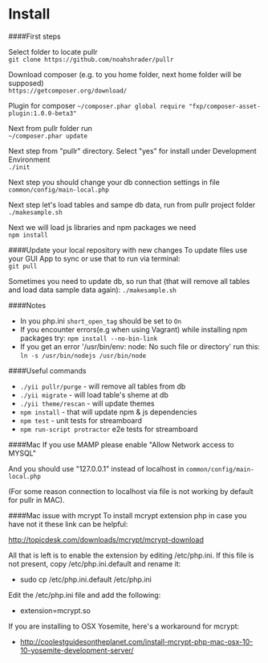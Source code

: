 Install
=====

####First steps

Select folder to locate pullr  
`git clone https://github.com/noahshrader/pullr`

Download composer (e.g. to you home folder, next home folder will be supposed)  
`https://getcomposer.org/download/`

Plugin for composer
`~/composer.phar global require "fxp/composer-asset-plugin:1.0.0-beta3"`

Next from pullr folder run  
`~/composer.phar update`

Next step from "pullr" directory. 
Select "yes" for install under Development Environment  
`./init `

Next step you should change your db connection settings in file  
`common/config/main-local.php`

Next step let's load tables and sampe db data, run from pullr project folder  
`./makesample.sh`

Next we will load js libraries and npm packages we need  
`npm install`

####Update your local repository with new changes
To update files use your GUI App to sync or use that to run via terminal:   
`git pull`

Sometimes you need to update db, so run that (that will remove all tables and load data sample data again): 
`./makesample.sh`

####Notes
* In you php.ini `short_open_tag` should be set to `On`
* If you encounter errors(e.g when using Vagrant) while installing npm packages try: `npm install --no-bin-link`
* If you get an error '/usr/bin/env: node: No such file or directory' run this: `ln -s /usr/bin/nodejs /usr/bin/node`

####Useful commands
* `./yii pullr/purge` - will remove all tables from db
* `./yii migrate` - will load table's sheme at db
* `./yii theme/rescan` - will update themes
* `npm install` - that will update npm & js dependencies
* `npm test` - unit tests for streamboard
* `npm run-script protractor` e2e tests for streamboard

####Mac
If you use MAMP please enable "Allow Network access to MYSQL" 

And you should use "127.0.0.1" instead of localhost  in `common/config/main-local.php`

(For some reason connection to localhost via file is not working by default for pullr in MAC). 

####Mac issue with mcrypt 
To install mcrypt extension php in case you have not it these link can be helpful: 

http://topicdesk.com/downloads/mcrypt/mcrypt-download

All that is left is to enable the extension by editing /etc/php.ini. If this file is not present, copy /etc/php.ini.default and rename it:

* sudo cp /etc/php.ini.default /etc/php.ini

Edit the /etc/php.ini file and add the following:

* extension=mcrypt.so

If you are installing to OSX Yosemite, here's a workaround for mcrypt:

* http://coolestguidesontheplanet.com/install-mcrypt-php-mac-osx-10-10-yosemite-development-server/
